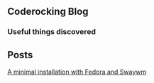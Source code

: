 ## Coderocking Blog
### Useful things discovered

## Posts

[A minimal installation with Fedora and Swaywm](fedora-sway.md)
